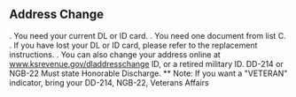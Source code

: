 ## Address Change
. You need your current DL or ID card.
. You need one document from list C.
. If you have lost your DL or ID card, please refer to the replacement instructions.
. You can also change your address online at www.ksrevenue.gov/dladdresschange
ID, or a retired military ID. DD-214 or NGB-22 Must state Honorable Discharge. ** Note: If you want a "VETERAN" indicator, bring your DD-214, NGB-22, Veterans Affairs